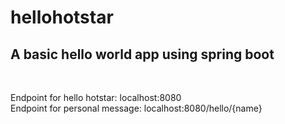 # hellohotstar
<h2>A basic hello world app using spring boot</h2>
<br>

Endpoint for hello hotstar: localhost:8080 <br>
Endpoint for personal message: localhost:8080/hello/{name}
